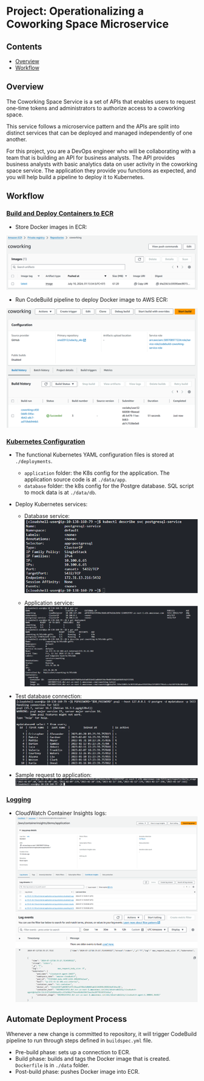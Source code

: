 # Project: Operationalizing a Coworking Space Microservice

## Contents

+ [Overview](#Overview)
+ [Workflow](#Workflow)

## Overview

The Coworking Space Service is a set of APIs that enables users to request one-time tokens and administrators to authorize access to a coworking space.

This service follows a microservice pattern and the APIs are split into distinct services that can be deployed and managed independently of one another.

For this project, you are a DevOps engineer who will be collaborating with a team that is building an API for business analysts. The API provides business analysts with basic analytics data on user activity in the coworking space service. The application they provide you functions as expected, and you will help build a pipeline to deploy it to Kubernetes.

## Workflow

### [Build and Deploy Containers to ECR](work/ecr.md)

- Store Docker images in ECR: 

![Example-DAG](images/ecr_image.png)

- Run CodeBuild pipeline to deploy Docker image to AWS ECR:

![Example-DAG](images/ecr_build.png)

### [Kubernetes Configuration](work/k8s.md)

- The functional Kubernetes YAML configuration files is stored at `./deployments`.
    - `application` folder: the K8s config for the application. The application source code is at `./data/app`.
    - `database` folder: the k8s config for the Postgre database. SQL script to mock data is at `./data/db`.

- Deploy Kubernetes services:
    - Database service:
    ![Database-Service](images/get_db_svc.png)

    - Application service:
    ![Application-Service](images/get_svc.png)

- Test database connection:
![Database-Connection](images/test_database.png)

- Sample request to application:
![Sample-Request](images/test_application.png)

### [Logging](work/logging.md)

- CloudWatch Container Insights logs:
![CCI-Logs](images/get_cloudwatch.png)
![Log-Event](images/get_log_event.png)

## Automate Deployment Process

Whenever a new change is committed to repository, it will trigger CodeBuild pipeline to run through steps defined in `buildspec.yml` file.

- Pre-build phase: sets up a connection to ECR.
- Build phase: builds and tags the Docker image that is created. `Dockerfile` is in `./data` folder.
- Post-build phase: pushes Docker image into ECR.
